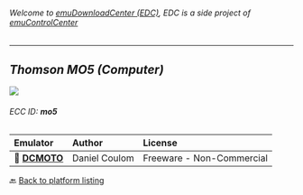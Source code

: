 ###### Welcome to [emuDownloadCenter (EDC)](https://github.com/PhoenixInteractiveNL/emuDownloadCenter/wiki/), EDC is a side project of [emuControlCenter](https://github.com/PhoenixInteractiveNL/emuControlCenter/wiki/)
***
## _Thomson MO5 (Computer)_
![](https://raw.githubusercontent.com/wiki/PhoenixInteractiveNL/emuDownloadCenter/images_platform/ecc_mo5_teaser.png)
###### ECC ID: **mo5**

| Emulator   | Author      | License     |
|:-----------|:------------|:------------|
| :file_folder: [**DCMOTO**](https://github.com/PhoenixInteractiveNL/emuDownloadCenter/wiki/Emulator-dcmoto#menu) | Daniel Coulom | Freeware - Non-Commercial |

:back: [Back to platform listing](https://github.com/PhoenixInteractiveNL/emuDownloadCenter/wiki/EDC-Platform-List)
